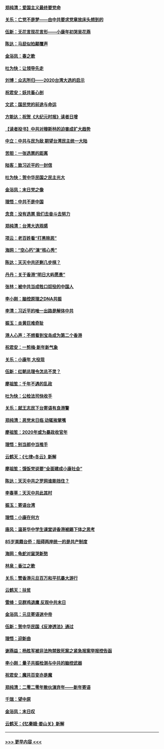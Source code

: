 #### [郑纯清：爱国主义最终要党命](../pages/nsc993/n11802197.md?t=01182144) 
#### [关乐：亡党不是梦——由中共要求党章放床头想到的](../pages/nsc993/n11802156.md?t=01182144) 
#### [伍新：无花言现花言形——小康年初哭吴花燕](../pages/nsc993/n11800044.md?t=01182144) 
#### [陈达：马屁似拍颠覆声](../pages/nsc993/n11800010.md?t=01182144) 
#### [金浴凤：春之歌](../pages/nsc993/n11797687.md?t=01182144) 
#### [吐为快：让领导先走](../pages/nsc993/n11797512.md?t=01182144) 
#### [刘博：众志所归——2020台湾大选的启示](../pages/nsc993/n11796878.md?t=01182144) 
#### [祝君安：妖共畜心剖](../pages/nsc993/n11794273.md?t=01182144) 
#### [文武：国民党的前途与命运](../pages/nsc993/n11794198.md?t=01182144) 
#### [方能达：祝贺《大纪元时报》读者日增](../pages/nsc993/n11793807.md?t=01182144) 
#### [【读者投书】中共对穆斯林的迫害成扩大趋势](../pages/nsc993/n11791371.md?t=01182144) 
#### [中立：中共与民为敌 期望台湾民主统一大陆](../pages/nsc993/n11790392.md?t=01182144) 
#### [苦胆：一张选票的距离](../pages/nsc993/n11788914.md?t=01182144) 
#### [陆客：致习近平的一封信](../pages/nsc993/n11788867.md?t=01182144) 
#### [吐为快：贺中华民国之民主光大](../pages/nsc993/n11788618.md?t=01182144) 
#### [金浴凤：末日党之像](../pages/nsc993/n11787475.md?t=01182144) 
#### [理悟：中共不是中国](../pages/nsc993/n11787463.md?t=01182144) 
#### [念贲：没有选票  我们去奋斗去努力](../pages/nsc993/n11787398.md?t=01182144) 
#### [郑纯清：台湾大选观感](../pages/nsc993/n11786210.md?t=01182144) 
#### [项云：老百姓看“打黑除恶”](../pages/nsc993/n11785398.md?t=01182144) 
#### [海网：“空心朽”演“核心秀”](../pages/nsc993/n11783874.md?t=01182144) 
#### [陈达：天灭中共还剩几步棋？](../pages/nsc993/n11783719.md?t=01182144) 
#### [丹丹：关于香港“明日大屿愿景”](../pages/nsc993/n11783273.md?t=01182144) 
#### [张林：被中共当成牲口奴役的中国人](../pages/nsc993/n11782397.md?t=01182144) 
#### [李小刚：脑控原理之DNA共振](../pages/nsc993/n11780962.md?t=01182144) 
#### [李清：习近平的唯一出路是解体中共](../pages/nsc993/n11780866.md?t=01182144) 
#### [振玉：炎黄巨难奇耻](../pages/nsc993/n11779632.md?t=01182144) 
#### [港人心声：不想看到宝岛成为第二个香港](../pages/nsc993/n11778817.md?t=01182144) 
#### [祝君安：一剪梅‧新年新气象](../pages/nsc993/n11776340.md?t=01182144) 
#### [关乐：小康年 大役现](../pages/nsc993/n11774213.md?t=01182144) 
#### [伍新：红朝总理令怎总不灵？](../pages/nsc993/n11770813.md?t=01182144) 
#### [廖祖笙：千年不遇的乱政](../pages/nsc993/n11770373.md?t=01182144) 
#### [吐为快：公检法司快收手](../pages/nsc993/n11770359.md?t=01182144) 
#### [关乐：就王志民下台寄语有良港警](../pages/nsc993/n11769903.md?t=01182144) 
#### [郑纯清：恶党末日临 动辄挨掌嘴](../pages/nsc993/n11769356.md?t=01182144) 
#### [廖祖笙：2020年或为暴政收官年](../pages/nsc993/n11768216.md?t=01182144) 
#### [理悟：别当郎中当推手](../pages/nsc993/n11768243.md?t=01182144) 
#### [云鹤天：《七律▪冬云》新解](../pages/nsc993/n11768204.md?t=01182144) 
#### [廖祖笙：饿饭党说要“全面建成小康社会”](../pages/nsc993/n11767482.md?t=01182144) 
#### [陈达：天灭中共之罗网谁能挡住？](../pages/nsc993/n11767465.md?t=01182144) 
#### [李春草：天灭中共此其时](../pages/nsc993/n11767452.md?t=01182144) 
#### [振玉：寄语台湾](../pages/nsc993/n11767432.md?t=01182144) 
#### [理悟：小康在何方](../pages/nsc993/n11767394.md?t=01182144) 
#### [唐风：温哥华中学生课堂讲香港被踢下体之思考](../pages/nsc993/n11766848.md?t=01182144) 
#### [85岁美籍台侨：阻碍两岸统一的是共产制度](../pages/nsc993/n11765043.md?t=01182144) 
#### [海网：龟蛇对鼠哭新愁](../pages/nsc993/n11764895.md?t=01182144) 
#### [林泉：香江之歌](../pages/nsc993/n11764415.md?t=01182144) 
#### [关乐：赞香港元旦百万和平抗暴大游行](../pages/nsc993/n11764382.md?t=01182144) 
#### [云鹤天：扶贫](../pages/nsc993/n11764245.md?t=01182144) 
#### [雪绮：见群鸡退鹰  反观中共末日](../pages/nsc993/n11762112.md?t=01182144) 
#### [金浴凤：元旦寄语迷中帝](../pages/nsc993/n11761788.md?t=01182144) 
#### [伍新：贺中华民国《反渗透法》通过](../pages/nsc993/n11761994.md?t=01182144) 
#### [理悟：迎新曲](../pages/nsc993/n11761152.md?t=01182144) 
#### [谢燕益：杨胜军被非法拘禁致死案之紧急报案举报控告函](../pages/nsc993/n11756134.md?t=01182144) 
#### [李小刚：量子共振检测与中共的脑控武器](../pages/nsc993/n11754518.md?t=01182144) 
#### [祝君安：魔共百变亦是魔](../pages/nsc993/n11754469.md?t=01182144) 
#### [郑纯清：二零二零年散伙演弃年——新年寄语](../pages/nsc993/n11754195.md?t=01182144) 
#### [千瑞：望中原](../pages/nsc993/n11754159.md?t=01182144) 
#### [金浴凤：末日叹](../pages/nsc993/n11752359.md?t=01182144) 
#### [云鹤天：《忆秦娥‧娄山关》新解](../pages/nsc993/n11752348.md?t=01182144) 

----
#### [ >>> 更早内容 <<< ](../indexes/nsc993-earlier.md)
